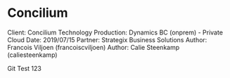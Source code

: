 # Concilium

Client: Concilium Technology
Production: Dynamics BC (onprem) - Private Cloud
Date: 2019/07/15
Partner: Strategix Business Solutions
Author: Francois Viljoen (francoiscviljoen)
Author: Calie Steenkamp (caliesteenkamp)

Git Test 123

